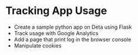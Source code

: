 # Tracking App Usage

- Create a sample python app on Deta using Flask 
- Track usage with Google Analytics
- Add a page that print log in the browser console
- Manipulate cookies



